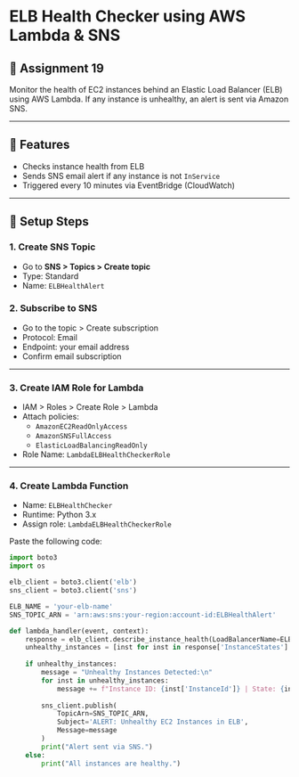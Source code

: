 # ELB Health Checker using AWS Lambda & SNS

## 📌 Assignment 19
Monitor the health of EC2 instances behind an Elastic Load Balancer (ELB) using AWS Lambda. If any instance is unhealthy, an alert is sent via Amazon SNS.

---

## 🚀 Features
- Checks instance health from ELB
- Sends SNS email alert if any instance is not `InService`
- Triggered every 10 minutes via EventBridge (CloudWatch)

---

## 🔧 Setup Steps

### 1. Create SNS Topic
- Go to **SNS > Topics > Create topic**
- Type: Standard
- Name: `ELBHealthAlert`

### 2. Subscribe to SNS
- Go to the topic > Create subscription
- Protocol: Email
- Endpoint: your email address
- Confirm email subscription

---

### 3. Create IAM Role for Lambda
- IAM > Roles > Create Role > Lambda
- Attach policies:
  - `AmazonEC2ReadOnlyAccess`
  - `AmazonSNSFullAccess`
  - `ElasticLoadBalancingReadOnly`
- Role Name: `LambdaELBHealthCheckerRole`

---

### 4. Create Lambda Function
- Name: `ELBHealthChecker`
- Runtime: Python 3.x
- Assign role: `LambdaELBHealthCheckerRole`

Paste the following code:

```python
import boto3
import os

elb_client = boto3.client('elb')
sns_client = boto3.client('sns')

ELB_NAME = 'your-elb-name'
SNS_TOPIC_ARN = 'arn:aws:sns:your-region:account-id:ELBHealthAlert'

def lambda_handler(event, context):
    response = elb_client.describe_instance_health(LoadBalancerName=ELB_NAME)
    unhealthy_instances = [inst for inst in response['InstanceStates'] if inst['State'] != 'InService']
    
    if unhealthy_instances:
        message = "Unhealthy Instances Detected:\n"
        for inst in unhealthy_instances:
            message += f"Instance ID: {inst['InstanceId']} | State: {inst['State']}\n"
        
        sns_client.publish(
            TopicArn=SNS_TOPIC_ARN,
            Subject='ALERT: Unhealthy EC2 Instances in ELB',
            Message=message
        )
        print("Alert sent via SNS.")
    else:
        print("All instances are healthy.")
